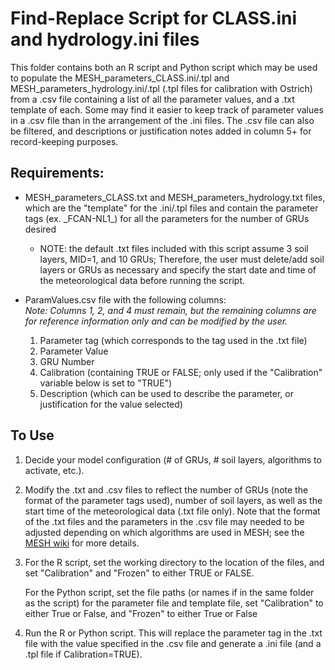 # Find-Replace Script for CLASS.ini and hydrology.ini files

This folder contains both an R script and Python script which may be used to populate the MESH_parameters_CLASS.ini/.tpl and MESH_parameters_hydrology.ini/.tpl (.tpl files for calibration with Ostrich) from a .csv file containing a list of all the parameter values, and a .txt template of each. Some may find it easier to keep track of parameter values in a .csv file than in the arrangement of the .ini files. The .csv file can also be filtered, and descriptions or justification notes added in column 5+ for record-keeping purposes.

## Requirements:
- MESH_parameters_CLASS.txt and MESH_parameters_hydrology.txt files, which are the "template" for the .ini/.tpl files and contain the parameter tags (ex. \_FCAN-NL1_) for all the parameters for the number of GRUs desired
  - NOTE: the default .txt files included with this script assume 3 soil layers, MID=1, and 10 GRUs; Therefore, the user must delete/add soil layers or GRUs as necessary and specify the start date and time of the meteorological data before running the script.

- ParamValues.csv file with the following columns:  
    *Note: Columns 1, 2, and 4 must remain, but the remaining columns are for reference information only and can be modified by the user.*
    1. Parameter tag (which corresponds to the tag used in the .txt file)
    2. Parameter Value
    3. GRU Number
    4. Calibration (containing TRUE or FALSE; only used if the "Calibration" variable below is set to "TRUE")
    5. Description (which can be used to describe the parameter, or justification for the value selected)

## To Use
  1. Decide your model configuration (# of GRUs, # soil layers, algorithms to activate, etc.).
  2. Modify the .txt and .csv files to reflect the number of GRUs (note the format of the parameter tags used), number of soil layers, as well as the start time of the meteorological data (.txt file only). Note that the format of the .txt files and the parameters in the .csv file may needed to be adjusted depending on which algorithms are used in MESH; see the [MESH wiki](https://wiki.usask.ca/display/MESH/MESH+User+Page) for more details.
  3. For the R script, set the working directory to the location of the files, and set "Calibration" and "Frozen" to either TRUE or FALSE.

     For the Python script, set the file paths (or names if in the same folder as the script) for the parameter file and template file, set "Calibration" to either True or False, and "Frozen" to either True or False
  4. Run the R or Python script. This will replace the parameter tag in the .txt file with the value specified in the .csv file and generate a .ini file (and a .tpl file if Calibration=TRUE).
